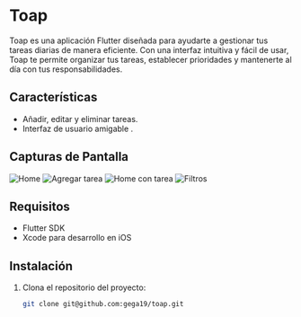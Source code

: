 # Toap

Toap es una aplicación Flutter diseñada para ayudarte a gestionar tus tareas diarias de manera eficiente. Con una interfaz intuitiva y fácil de usar, Toap te permite organizar tus tareas, establecer prioridades y mantenerte al día con tus responsabilidades.

## Características

- Añadir, editar y eliminar tareas.
- Interfaz de usuario amigable .

## Capturas de Pantalla

![Home](assets/readme/ref1.png)
![Agregar tarea](assets/readme/ref2.png)
![Home con tarea](assets/readme/ref3.png)
![Filtros](assets/readme/ref4.png)

## Requisitos

- Flutter SDK
- Xcode para desarrollo en iOS

## Instalación

1. Clona el repositorio del proyecto:
   ```bash
   git clone git@github.com:gega19/toap.git
   ```
